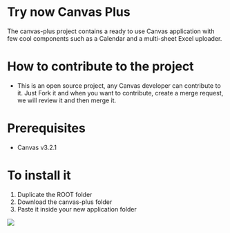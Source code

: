 # Try now Canvas Plus
The canvas-plus project contains a ready to use Canvas application with few cool components such as a Calendar and a multi-sheet Excel uploader.

# How to contribute to the project
* This is an open source project, any Canvas developer can contribute to it. Just Fork it and when you want to contribute, create a merge request, we will review it and then merge it.

# Prerequisites
* Canvas v3.2.1

# To install it
1. Duplicate the ROOT folder
1. Download the canvas-plus folder
1. Paste it inside your new application folder

<img src="https://s3.amazonaws.com/cubewise-downloads/web_assets/canvas-assets/canvas-plus.png"/>
